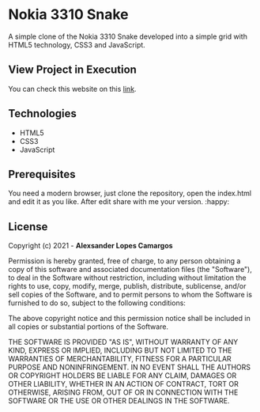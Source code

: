 # Nokia 3310 Snake
A simple clone of the Nokia 3310 Snake developed into a simple grid with HTML5 technology, CSS3 and JavaScript.


## View Project in Execution
You can check this website on this [link](https://learning-webdev.netlify.app).


## Technologies
- HTML5
- CSS3
- JavaScript


## Prerequisites
You need a modern browser, just clone the repository, open the index.html and edit it as you like. After edit share with me your version. :happy:


## License

Copyright (c) 2021 - **Alexsander Lopes Camargos**

Permission is hereby granted, free of charge, to any person obtaining a copy of this software and associated documentation files (the "Software"), to deal in the Software without restriction, including without limitation the rights to use, copy, modify, merge, publish, distribute, sublicense, and/or sell copies of the Software, and to permit persons to whom the Software is furnished to do so, subject to the following conditions:

The above copyright notice and this permission notice shall be included in all copies or substantial portions of the Software.

THE SOFTWARE IS PROVIDED "AS IS", WITHOUT WARRANTY OF ANY KIND, EXPRESS OR IMPLIED, INCLUDING BUT NOT LIMITED TO THE WARRANTIES OF MERCHANTABILITY, FITNESS FOR A PARTICULAR PURPOSE AND NONINFRINGEMENT. IN NO EVENT SHALL THE AUTHORS OR COPYRIGHT HOLDERS BE LIABLE FOR ANY CLAIM, DAMAGES OR OTHER LIABILITY, WHETHER IN AN ACTION OF CONTRACT, TORT OR OTHERWISE, ARISING FROM, OUT OF OR IN CONNECTION WITH THE SOFTWARE OR THE USE OR OTHER DEALINGS IN THE SOFTWARE.